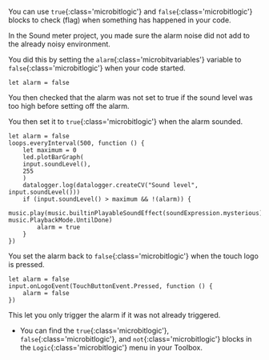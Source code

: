 You can use `true`{:class='microbitlogic'} and `false`{:class='microbitlogic'} blocks to check (flag) when something has happened in your code.

In the Sound meter project, you made sure the alarm noise did not add to the already noisy environment.

You did this by setting the `alarm`{:class='microbitvariables'} variable to `false`{:class='microbitlogic'} when your code started.

```microbit
let alarm = false
```

You then checked that the alarm was not set to true if the sound level was too high before setting off the alarm. 

You then set it to `true`{:class='microbitlogic'} when the alarm sounded. 

```microbit
let alarm = false
loops.everyInterval(500, function () {
    let maximum = 0
    led.plotBarGraph(
    input.soundLevel(),
    255
    )
    datalogger.log(datalogger.createCV("Sound level", input.soundLevel()))
    if (input.soundLevel() > maximum && !(alarm)) {
        music.play(music.builtinPlayableSoundEffect(soundExpression.mysterious), music.PlaybackMode.UntilDone)
        alarm = true
    }
})
```

You set the alarm back to `false`{:class='microbitlogic'} when the touch logo is pressed.

```microbit
let alarm = false
input.onLogoEvent(TouchButtonEvent.Pressed, function () {
    alarm = false
})
```

This let you only trigger the alarm if it was not already triggered.

- You can find the `true`{:class='microbitlogic'}, `false`{:class='microbitlogic'}, and `not`{:class='microbitlogic'} blocks in the `Logic`{:class='microbitlogic'} menu in your Toolbox.
